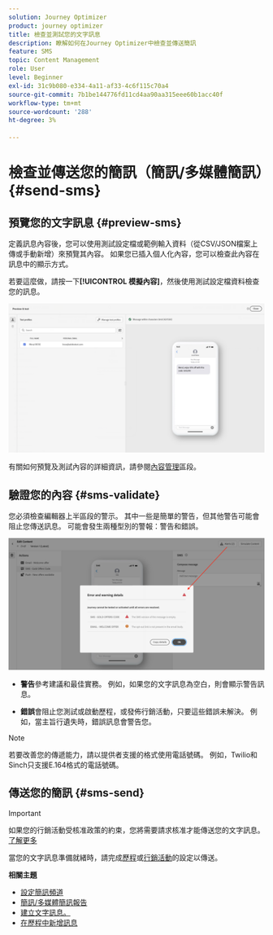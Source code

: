 ```yaml
---
solution: Journey Optimizer
product: journey optimizer
title: 檢查並測試您的文字訊息
description: 瞭解如何在Journey Optimizer中檢查並傳送簡訊
feature: SMS
topic: Content Management
role: User
level: Beginner
exl-id: 31c9b080-e334-4a11-af33-4c6f115c70a4
source-git-commit: 7b1be144776fd11cd4aa90aa315eee60b1acc40f
workflow-type: tm+mt
source-wordcount: '288'
ht-degree: 3%

---
```


# 檢查並傳送您的簡訊（簡訊/多媒體簡訊）{#send-sms}

## 預覽您的文字訊息 {#preview-sms}

定義訊息內容後，您可以使用測試設定檔或範例輸入資料（從CSV/JSON檔案上傳或手動新增）來預覽其內容。 如果您已插入個人化內容，您可以檢查此內容在訊息中的顯示方式。

若要這麼做，請按一下&#x200B;**[!UICONTROL 模擬內容]**，然後使用測試設定檔資料檢查您的訊息。

![](assets/sms_preview_2.png)

有關如何預覽及測試內容的詳細資訊，請參閱[內容管理](../content-management/preview-test.md)區段。

## 驗證您的內容 {#sms-validate}

您必須檢查編輯器上半區段的警示。 其中一些是簡單的警告，但其他警告可能會阻止您傳送訊息。 可能會發生兩種型別的警報：警告和錯誤。

![](assets/sms-alert-button.png)

* **警告**&#x200B;參考建議和最佳實務。 例如，如果您的文字訊息為空白，則會顯示警告訊息。

* **錯誤**&#x200B;會阻止您測試或啟動歷程，或發佈行銷活動，只要這些錯誤未解決。 例如，當主旨行遺失時，錯誤訊息會警告您。


>[!NOTE]
>
> 若要改善您的傳遞能力，請以提供者支援的格式使用電話號碼。 例如，Twilio和Sinch只支援E.164格式的電話號碼。

## 傳送您的簡訊 {#sms-send}

>[!IMPORTANT]
>
> 如果您的行銷活動受核准政策的約束，您將需要請求核准才能傳送您的文字訊息。 [了解更多](../test-approve/gs-approval.md)

當您的文字訊息準備就緒時，請完成[歷程](../building-journeys/journey-gs.md)或[行銷活動](../campaigns/create-campaign.md)的設定以傳送。

**相關主題**

* [設定簡訊頻道](sms-configuration.md)
* [簡訊/多媒體簡訊報告](../reports/journey-global-report-cja-sms.md)
* [建立文字訊息。](create-sms.md)
* [在歷程中新增訊息](../building-journeys/journeys-message.md)
